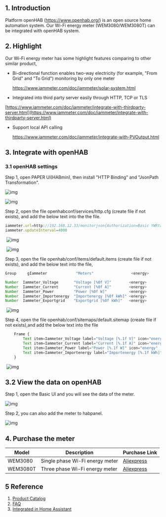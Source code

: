 

## 1. Introduction
Platform openHAB  (https://www.openhab.org/) is an open source home automation system. Our Wi-Fi energy meter (WEM3080/WEM3080T) can be integrated with openHAB system.



## 2. Highlight 

Our Wi-Fi energy meter has some highlight features comparing to other similar product,

- Bi-directional function enables two-way electricity (for example, "From Grid" and "To Grid") monitoring by only one meter

  [https://www.iammeter.com/doc/iammeter/solar-system.html ](https://www.iammeter.com/doc/iammeter/solar-system.html )

-  Integrated into third party server easily through HTTP, TCP or TLS

  [https://www.iammeter.com/doc/iammeter/integrate-with-thirdparty-server.html](https://www.iammeter.com/doc/iammeter/integrate-with-thirdparty-server.html)

- Support local API calling

  [https://www.iammeter.com/doc/iammeter/integrate-with-PVOutput.html ](https://www.iammeter.com/doc/iammeter/integrate-with-PVOutput.html )

  
## 3. Integrate with openHAB
### 3.1 openHAB settings

 
Step 1, open PAPER UI(HABmin), then install "HTTP Binding" and "JsonPath Transformation".

   ![img](https://leweidoc.oss-cn-hangzhou.aliyuncs.com/lewei50/img/iammeter/openhabwps1.jpg) 

   ![img](https://leweidoc.oss-cn-hangzhou.aliyuncs.com/lewei50/img/iammeter/openhabwps2.jpg)		 

Step 2, open the file openhabconf/services/http.cfg (create file if not exists), and add the below text into the the file. 

```javascript
iammeter.url=http://192.168.12.33/monitorjson{Authorization=Basic YWRtaW46YWRtaW4=}
iammeter.updateInterval=4000
```

​	![img](https://leweidoc.oss-cn-hangzhou.aliyuncs.com/lewei50/img/iammeter/openhabwps3.jpg)			 

​	![img](https://leweidoc.oss-cn-hangzhou.aliyuncs.com/lewei50/img/iammeter/openhabwps4.jpg)	 

Step 3, open the file openhab/conf/items/default.items (create file if not exists), and add the below text into the file,

```javascript
Group     gIammeter				"Meters"				 <energy>        (Home)                    ["GroundFloor"]

Number  Iammeter_Voltage       "Voltage [%0f V]"    	<energy>     	 (gIammeter)				{ http="<[iammeter:4000:JSONPATH($.Data[0])]" }
Number  Iammeter_Current       "Current [%0f A]"   		<energy>    	 (gIammeter)        		{ http="<[iammeter:30000:JSONPATH($.Data[1])]" }
Number  Iammeter_Power         "Power [%0f W]"  		<energy>    	 (gIammeter)            	{ http="<[iammeter:4000:JSONPATH($.Data[2])]" }
Number  Iammeter_Importenergy  "Importenergy [%0f kWh]" <energy>    	 (gIammeter)           		{ http="<[iammeter:30000:JSONPATH($.Data[3])]" }
Number  Iammeter_Exportgrid    "Exportgrid [%0f kWh]"  	<energy>     	 (gIammeter)            	{ http="<[iammeter:30000:JSONPATH($.Data[4])]" }

```

​	![img](https://leweidoc.oss-cn-hangzhou.aliyuncs.com/lewei50/img/iammeter/openhabwps5.jpg)	 

 

Step 4, open the file openhab/conf/sitemaps/default.sitemap (create file if not exists),and add the below text into the file

```javascript
    Frame {
        Text item=Iammeter_Voltage label="Voltage [%.1f V]" icon="energy"
        Text item=Iammeter_Current label="Current [%.1f A]" icon="energy"
        Text item=Iammeter_Power label="Power [%.1f W]" icon="energy"
        Text item=Iammeter_Importenergy label="Importenergy [%.1f kWh]" icon="energy"
    }
```

 

​	![img](https://leweidoc.oss-cn-hangzhou.aliyuncs.com/lewei50/img/iammeter/openhabwps6.jpg)	 

 

## 3.2 View the data on openHAB

 

Step 1, open the Basic UI and you will see the data of the meter.

   ![img](https://leweidoc.oss-cn-hangzhou.aliyuncs.com/lewei50/img/iammeter/openhabwps7.jpg) 

Step 2, you can also add the meter to habpanel.

   ![img](https://leweidoc.oss-cn-hangzhou.aliyuncs.com/lewei50/img/iammeter/openhabwps8.jpg) 

## 4. Purchase the meter

| Model    | Description                            | Purchase Link                                                 |
| -------- | ------------------------------ | ------------------------------------------------------------ |
| WEM3080 | Single phase Wi-Fi energy meter | [Aliexpress](https://www.aliexpress.com/item/10000025757122.html?gps-id=pcStoreJustForYou&scm=1007.23125.137358.0&scm_id=1007.23125.137358.0&scm-url=1007.23125.137358.0&pvid=242ff39d-288e-4a65-ae2d-422d4322f0e6&spm=a2g0o.store_home.smartJustForYou_639729872.0) |
| WEM3080T | Three phase Wi-Fi energy meter | [Aliexpress](https://www.aliexpress.com/item/10000025557485.html?gps-id=pcStoreLeaderboard&scm=1007.22922.122102.0&scm_id=1007.22922.122102.0&scm-url=1007.22922.122102.0&pvid=b0a9b713-410c-420b-a4d3-87cf0ee4f078&spm=a2g0o.store_home.smartLeaderboard_639729876.10000025557485) |



## 5 Reference

1. [Product Catalog](https://www.iammeter.com/doc/iammeter/product-catelogue.html)
2. [FAQ](https://www.iammeter.com/doc/iammeter/FAQ.html)
3. [Integrated in Home Assistant](https://www.iammeter.com/doc/iammeter/homeassistant.html)















